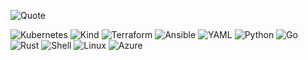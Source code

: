 ![Quote](https://github-readme-quotes-bay.vercel.app/quote?theme=dark)

![Kubernetes](https://img.shields.io/badge/Kubernetes-blue?logo=kubernetes&logoColor=white)
![Kind](https://img.shields.io/badge/Kind-Cluster-orange?logo=kubernetes&logoColor=white)
![Terraform](https://img.shields.io/badge/Terraform-v1.0-blueviolet?logo=terraform&logoColor=white)
![Ansible](https://img.shields.io/badge/Ansible-Automation-red?logo=ansible&logoColor=white)
![YAML](https://img.shields.io/badge/YAML-Configuration-lightgrey?logo=yaml&logoColor=white)
![Python](https://img.shields.io/badge/Python-v3.9-blue?logo=python&logoColor=white)
![Go](https://img.shields.io/badge/Go-v1.16-cyan?logo=go&logoColor=white)
![Rust](https://img.shields.io/badge/Rust-v1.52-brown?logo=rust&logoColor=white)
![Shell](https://img.shields.io/badge/Shell-Scripting-black?logo=gnu-bash&logoColor=white)
![Linux](https://img.shields.io/badge/Linux-OS-yellow?logo=linux&logoColor=white)
![Azure](https://img.shields.io/badge/Azure-Cloud-blue?logo=microsoft-azure&logoColor=white)

<!--
**k8s-1/k8s-1** is a ✨ _special_ ✨ repository because its `README.md` (this file) appears on your GitHub profile.

Here are some ideas to get you started:

- 🔭 I’m currently working on ...
- 🌱 I’m currently learning ...
- 👯 I’m looking to collaborate on ...
- 🤔 I’m looking for help with ...
- 💬 Ask me about ...
- 📫 How to reach me: ...
- 😄 Pronouns: ...
- ⚡ Fun fact: ...
-->
